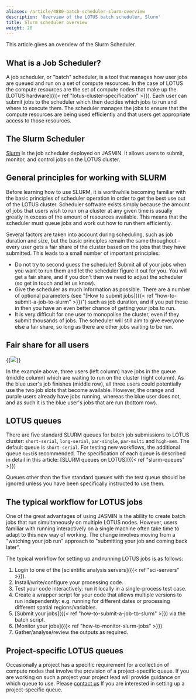 ```yaml
---
aliases: /article/4880-batch-scheduler-slurm-overview
description: 'Overview of the LOTUS batch scheduler, Slurm'
title: Slurm scheduler overview
weight: 20
---
```


This article gives an overview of the Slurm Scheduler.

## What is a Job Scheduler?

A job scheduler, or "batch" scheduler, is a tool that manages how user jobs
are queued and run on a set of compute resources. In the case of LOTUS the
compute resources are the set of compute nodes that make up the [LOTUS hardware]({{< ref "lotus-cluster-specification" >}}). Each user can submit
jobs to the scheduler which then decides which jobs to run and where to
execute them. The scheduler manages the jobs to ensure that the compute
resources are being used efficiently and that users get appropriate access to
those resources.

## The Slurm Scheduler

[Slurm](https://slurm.schedmd.com) is the job
scheduler deployed on JASMIN. It allows users to submit, monitor, and control
jobs on the LOTUS cluster.

## General principles for working with SLURM

Before learning how to use SLURM, it is worthwhile becoming familiar with the
basic principles of scheduler operation in order to get the best use out of
the LOTUS cluster. Scheduler software exists simply because the amount of jobs
that users wish to run on a cluster at any given time is usually greatly in
excess of the amount of resources available. This means that the scheduler
must queue jobs and work out how to run them efficiently.

Several factors are taken into account during scheduling, such as job duration
and size, but the basic principles remain the same throughout - every user
gets a fair share of the cluster based on the jobs that they have submitted.
This leads to a small number of important principles:

  * Do not try to second guess the scheduler! Submit all of your jobs when you want to run them and let the scheduler figure it out for you. You will get a fair share, and if you don't then we need to adjust the scheduler (so get in touch and let us know).
  * Give the scheduler as much information as possible. There are a number of optional parameters (see "[How to submit jobs]({{< ref "how-to-submit-a-job-to-slurm" >}})") such as job duration, and if you put these in then you have an even better chance of getting your jobs to run.
  * It is very difficult for one user to monopolise the cluster, even if they submit thousands of jobs. The scheduler will still aim to give everyone else a fair share, so long as there are other jobs waiting to be run.

## Fair share for all users

{{<image src="img/docs/slurm-scheduler-overview/Screenshot-2023-02-20-at-21.32.28.png" caption="Example of scheduling">}}

In the example above, three users (left column) have jobs in the queue (middle column)
which are waiting to run on the cluster (right column). As the blue user's job
finishes (middle row), all three users could potentially use the two job slots
that become available. However, the orange and purple users already have jobs
running, whereas the blue user does not, and as such it is the blue user's
jobs that are run (bottom row).

## LOTUS queues

There are five standard SLURM queues for batch job submissions to LOTUS
cluster: `short-serial`, `long-serial`, `par-single`, `par-multi` and `high-mem`.
The default queue is `short-serial`. For testing new workflows, the
additional queue `test`is recommended. The specification of each queue is
described in detail in this article: [SLURM queues on LOTUS]({{< ref "slurm-queues" >}})

Queues other than the five standard queues with the test queue should be
ignored unless you have been specifically instructed to use them.

## The typical workflow for LOTUS jobs

One of the great advantages of using JASMIN is the ability to create batch
jobs that run simultaneously on multiple LOTUS nodes. However, users familiar
with running interactively on a single machine often take time to adapt to
this new way of working. The change involves moving from a "watching your job
run" approach to "submitting your job and coming back later".

The typical workflow for setting up and running LOTUS jobs is as follows:

  1. Login to one of the [scientific analysis servers]({{< ref "sci-servers" >}}).
  2. Install/write/configure your processing code.
  3. Test your code interactively: run it locally in a single-process test case.
  4. Create a wrapper script for your code that allows multiple versions to run independently: e.g. running for different dates or processing different spatial regions/variables.
  5. [Submit your jobs]({{< ref "how-to-submit-a-job-to-slurm" >}}) via the batch script.
  6. [Monitor your jobs]({{< ref "how-to-monitor-slurm-jobs" >}}).
  7. Gather/analyse/review the outputs as required.

## Project-specific LOTUS queues

Occasionally a project has a specific requirement for a collection of compute
nodes that involve the provision of a project-specific queue. If you are
working on such a project your project lead will provide guidance on which
queue to use. Please [contact us](http://www.jasmin.ac.uk/help/contact/) If
you are interested in setting up a project-specific queue.
